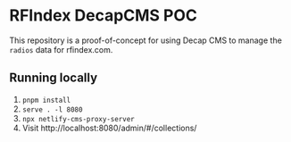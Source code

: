 # RFIndex DecapCMS POC

This repository is a proof-of-concept for using Decap CMS to manage the `radios` data for rfindex.com.

## Running locally

1. `pnpm install`
2. `serve . -l 8080`
3. `npx netlify-cms-proxy-server`
4. Visit http://localhost:8080/admin/#/collections/